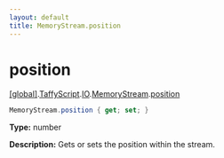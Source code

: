 ```yaml
---
layout: default
title: MemoryStream.position
---
```


# position

[\[global\]]({{site.baseurl}}/docs/).[TaffyScript]({{site.baseurl}}/docs/TaffyScript/).[IO]({{site.baseurl}}/docs/TaffyScript/IO/).[MemoryStream]({{site.baseurl}}/docs/TaffyScript/IO/MemoryStream/).[position]({{site.baseurl}}/docs/TaffyScript/IO/MemoryStream/position/)

```cs
MemoryStream.position { get; set; }
```

**Type:** number

**Description:** Gets or sets the position within the stream.
